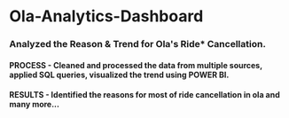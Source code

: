# Ola-Analytics-Dashboard
### Analyzed the Reason & Trend for Ola's Ride* Cancellation.
#### PROCESS - Cleaned and processed the data from multiple sources, applied SQL queries, visualized the trend using POWER BI.
#### RESULTS - Identified the reasons for most of ride cancellation in ola and many more...
